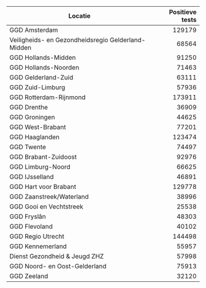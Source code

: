 | Locatie | Positieve tests |
|---------|----------------:|
| GGD Amsterdam                            | 129179 |
| Veiligheids- en Gezondheidsregio Gelderland-Midden | 68564 |
| GGD Hollands-Midden                      | 91250 |
| GGD Hollands-Noorden                     | 71463 |
| GGD Gelderland-Zuid                      | 63111 |
| GGD Zuid-Limburg                         | 57936 |
| GGD Rotterdam-Rijnmond                   | 173911 |
| GGD Drenthe                              | 36909 |
| GGD Groningen                            | 44625 |
| GGD West-Brabant                         | 77201 |
| GGD Haaglanden                           | 123474 |
| GGD Twente                               | 74497 |
| GGD Brabant-Zuidoost                     | 92976 |
| GGD Limburg-Noord                        | 66625 |
| GGD IJsselland                           | 46891 |
| GGD Hart voor Brabant                    | 129778 |
| GGD Zaanstreek/Waterland                 | 38996 |
| GGD Gooi en Vechtstreek                  | 25538 |
| GGD Fryslân                              | 48303 |
| GGD Flevoland                            | 40102 |
| GGD Regio Utrecht                        | 144498 |
| GGD Kennemerland                         | 55957 |
| Dienst Gezondheid & Jeugd ZHZ            | 57998 |
| GGD Noord- en Oost-Gelderland            | 75913 |
| GGD Zeeland                              | 32120 |
